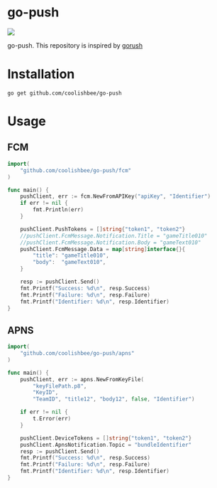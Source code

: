 # go-push

![](https://img.shields.io/badge/golang-1.19-blue.svg?style=flat)

go-push.
This repository is inspired by [gorush](https://github.com/appleboy/gorush)


# Installation
```
go get github.com/coolishbee/go-push
```

# Usage

## FCM

```go
import(
    "github.com/coolishbee/go-push/fcm"
)

func main() {
    pushClient, err := fcm.NewFromAPIKey("apiKey", "Identifier")
    if err != nil {
        fmt.Println(err)
    }

    pushClient.PushTokens = []string{"token1", "token2"}
    //pushClient.FcmMessage.Notification.Title = "gameTitle010"
	//pushClient.FcmMessage.Notification.Body = "gameText010"
	pushClient.FcmMessage.Data = map[string]interface{}{
		"title": "gameTitle010",
		"body":  "gameText010",
	}

    resp := pushClient.Send()
	fmt.Printf("Success: %d\n", resp.Success)
	fmt.Printf("Failure: %d\n", resp.Failure)
	fmt.Printf("Identifier: %d\n", resp.Identifier)
}
```

## APNS

```go
import(
    "github.com/coolishbee/go-push/apns"
)

func main() {
	pushClient, err := apns.NewFromKeyFile(
		"keyFilePath.p8",
		"KeyID",
		"TeamID", "title12", "body12", false, "Identifier")

	if err != nil {
		t.Error(err)
	}

    pushClient.DeviceTokens = []string{"token1", "token2"}
    pushClient.ApnsNotification.Topic = "bundleIdentifier"
    resp := pushClient.Send()
    fmt.Printf("Success: %d\n", resp.Success)
	fmt.Printf("Failure: %d\n", resp.Failure)
	fmt.Printf("Identifier: %d\n", resp.Identifier)
}
```

